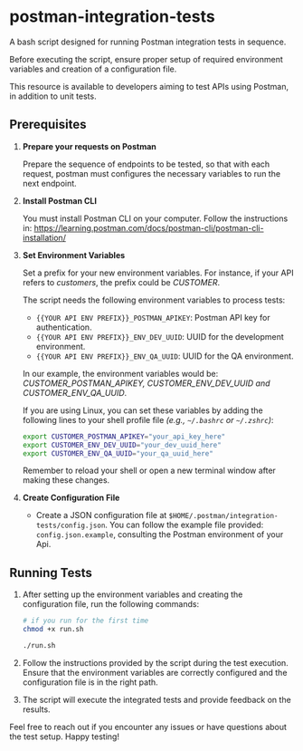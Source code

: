 # postman-integration-tests

A bash script designed for running Postman integration tests in sequence. 

Before executing the script, ensure proper setup of required environment variables and creation of a configuration file.

This resource is available to developers aiming to test APIs using Postman, in addition to unit tests.

## Prerequisites

1. **Prepare your requests on Postman**

    Prepare the sequence of endpoints to be tested, so that with each request, postman must configures the necessary variables to run the next endpoint.

2. **Install Postman CLI**

    You must install Postman CLI on your computer. Follow the instructions in: <https://learning.postman.com/docs/postman-cli/postman-cli-installation/>

3. **Set Environment Variables**

    Set a prefix for your new environment variables. For instance, if your API refers to _customers_, the prefix could be _CUSTOMER_.
   
    The script needs the following environment variables to process tests:
    - `{{YOUR API ENV PREFIX}}_POSTMAN_APIKEY`: Postman API key for authentication.
    - `{{YOUR API ENV PREFIX}}_ENV_DEV_UUID`: UUID for the development environment.
    - `{{YOUR API ENV PREFIX}}_ENV_QA_UUID`: UUID for the QA environment.

    In our example, the environment variables would be:
    _CUSTOMER_POSTMAN_APIKEY, CUSTOMER_ENV_DEV_UUID and CUSTOMER_ENV_QA_UUID_.

    If you are using Linux, you can set these variables by adding the following lines to your shell profile file _(e.g., `~/.bashrc` or `~/.zshrc`)_:

    ```bash
    export CUSTOMER_POSTMAN_APIKEY="your_api_key_here"
    export CUSTOMER_ENV_DEV_UUID="your_dev_uuid_here"
    export CUSTOMER_ENV_QA_UUID="your_qa_uuid_here"
    ```

    Remember to reload your shell or open a new terminal window after making these changes.

4. **Create Configuration File**
    - Create a JSON configuration file at `$HOME/.postman/integration-tests/config.json`. You can follow the example file provided: `config.json.example`, consulting the Postman environment of your Api.

## Running Tests

1. After setting up the environment variables and creating the configuration file, run the following commands:

    ```bash  
    # if you run for the first time
    chmod +x run.sh
   
    ./run.sh
    ```

2. Follow the instructions provided by the script during the test execution. Ensure that the environment variables are correctly configured and the configuration file is in the right path.

3. The script will execute the integrated tests and provide feedback on the results.

Feel free to reach out if you encounter any issues or have questions about the test setup. Happy testing!